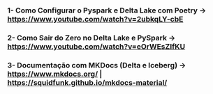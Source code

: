 
### 1- Como Configurar o Pyspark e Delta Lake com Poetry -> https://www.youtube.com/watch?v=2ubkqLY-cbE
### 2- Como Sair do Zero no Delta Lake e PySpark -> https://www.youtube.com/watch?v=eOrWEsZIfKU
### 3- Documentação com MKDocs (Delta e Iceberg) -> https://www.mkdocs.org/  |  https://squidfunk.github.io/mkdocs-material/
